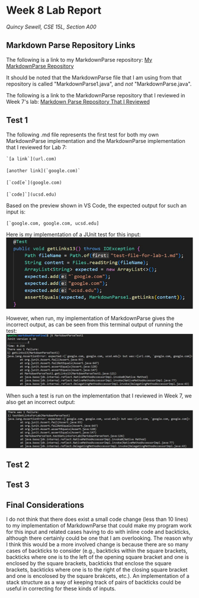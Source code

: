 # Week 8 Lab Report
*Quincy Sewell, CSE 15L, Section A00*

## Markdown Parse Repository Links
The following is a link to my MarkdownParse repository:
[My MarkdownParse Repository](https://github.com/qsewell/markdownParseFinal)

It should be noted that the MarkdownParse file that I am using from that repository is called "MarkdownParse1.java", and *not* "MarkdownParse.java".

The following is a link to the MarkdownParse repository that I reviewed in Week 7's lab:
[Markdown Parse Repository That I Reviewed](https://github.com/aaronchan32/markdown-parser)

## Test 1
The following .md file represents the first test for both my own MarkdownParse implementation and the MarkdownParse implementation that I reviewed for Lab 7:

```
`[a link`](url.com)

[another link](`google.com)`

[`cod[e`](google.com)

[`code]`](ucsd.edu)
```

Based on the preview shown in VS Code, the expected output for such an input is:
```
[`google.com, google.com, ucsd.edu]
```

Here is my implementation of a JUnit test for this input:
![](JUnitTest1.jpg)

However, when run, my implementation of MarkdownParse gives the incorrect output, as can be seen from this terminal output of running the test:
![](Output1.jpg)

When such a test is run on the implementation that I reviewed in Week 7, we also get an incorrect output:

![](Output2.jpg)

## Test 2

## Test 3

## Final Considerations
I do not think that there does exist a small code change (less than 10 lines) to my implementation of MarkdownParse that could make my program work for this input and related cases having to do with inline code and backticks, although there certainly could be one that I am overlooking. The reason why I think this would be a more involved change is because there are so many cases of backticks to consider (e.g., backticks within the square brackets, backticks where one is to the left of the opening square bracket and one is enclosed by the square brackets, backticks that enclose the square brackets, backticks where one is to the right of the closing square bracket and one is encolosed by the square brakcets, etc.). An implementation of a stack structure as a way of keeping track of pairs of backticks could be useful in correcting for these kinds of inputs.

